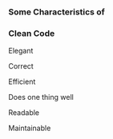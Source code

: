 ### Some Characteristics of
### Clean Code

Elegant

Correct

Efficient

Does one thing well

Readable

Maintainable
